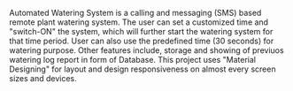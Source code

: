 Automated Watering System is a calling and messaging (SMS) based remote plant watering system. The user can set a customized time and "switch-ON" the system, which will further start the watering system for that time period. User can also use the predefined time (30 seconds) for watering purpose.
Other features include, storage and showing of previuos watering log report in form of Database. This project uses "Material Designing" for layout and design responsiveness on almost every screen sizes and devices.
